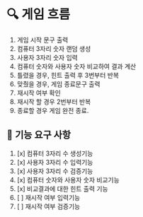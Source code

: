 # 🔍 게임 흐름
1. 게임 시작 문구 출력
2. 컴퓨터 3자리 숫자 랜덤 생성
3. 사용자 3자리 숫자 입력
4. 컴퓨터 숫자와 사용자 숫자 비교하여 결과 계산
5. 틀렸을 경우, 힌트 출력 후 3번부터 반복 
6. 맞췄을 경우, 게임 종료문구 출력
7. 재시작 여부 확인
8. 재시작 할 경우 2번부터 반복
9. 종료할 경우 게임 완전 종료.

## 🚀 기능 요구 사항
1. [x] 컴퓨터 3자리 수 생성기능
2. [x] 사용자 3자리 수 입력기능
3. [x] 사용자 3자리 수 검증기능
4. [x] 컴퓨터 숫자와 사용자 숫자 비교기능
5. [x] 비교결과에 대한 힌트 출력 기능 
6. [ ] 재시작 여부 입력기능
7. [ ] 재시작 여부 검증기능